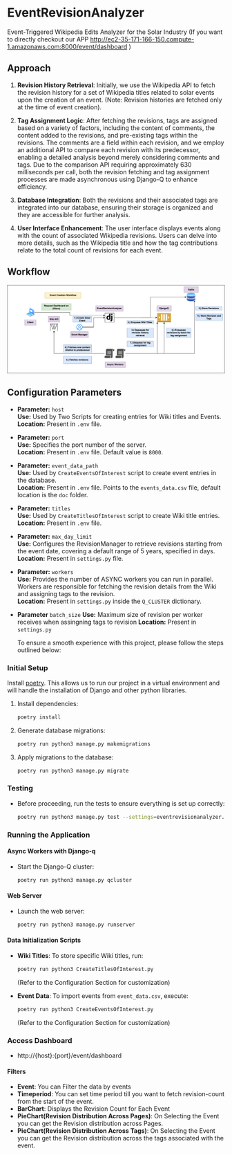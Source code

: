 # EventRevisionAnalyzer

Event-Triggered Wikipedia Edits Analyzer for the Solar Industry (If you want to directly checkout our APP http://ec2-35-171-166-150.compute-1.amazonaws.com:8000/event/dashboard )

## Approach

1. **Revision History Retrieval**: Initially, we use the Wikipedia API to fetch the revision history for a set of Wikipedia titles related to solar events upon the creation of an event. (Note: Revision histories are fetched only at the time of event creation).

2. **Tag Assignment Logic**: After fetching the revisions, tags are assigned based on a variety of factors, including the content of comments, the content added to the revisions, and pre-existing tags within the revisions. The comments are a field within each revision, and we employ an additional API to compare each revision with its predecessor, enabling a detailed analysis beyond merely considering comments and tags. Due to the comparison API requiring approximately 630 milliseconds per call, both the revision fetching and tag assignment processes are made asynchronous using Django-Q to enhance efficiency.

3. **Database Integration**: Both the revisions and their associated tags are integrated into our database, ensuring their storage is organized and they are accessible for further analysis.

4. **User Interface Enhancement**: The user interface displays events along with the count of associated Wikipedia revisions. Users can delve into more details, such as the Wikipedia title and how the tag contributions relate to the total count of revisions for each event.

## Workflow

![](images/event-creation-workflow.png)

## Configuration Parameters

- **Parameter:** `host`  
  **Use:** Used by Two Scripts for creating entries for Wiki titles and Events.  
  **Location:** Present in `.env` file.
- **Parameter:** `port`  
  **Use:** Specifies the port number of the server.  
  **Location:** Present in `.env` file. Default value is `8000`.
- **Parameter:** `event_data_path`  
  **Use:** Used by `CreateEventsOfInterest` script to create event entries in the database.  
  **Location:** Present in `.env` file. Points to the `events_data.csv` file, default location is the `doc` folder.
- **Parameter:** `titles`  
  **Use:** Used by `CreateTitlesOfInterest` script to create Wiki title entries.  
  **Location:** Present in `.env` file.
- **Parameter:** `max_day_limit`  
  **Use:** Configures the RevisionManager to retrieve revisions starting from the event date, covering a default range of 5 years, specified in days.
  **Location:** Present in `settings.py` file.
- **Parameter:** `workers`  
  **Use:** Provides the number of ASYNC workers you can run in parallel. Workers are responsible for fetching the revision details from the Wiki and assigning tags to the revision.  
  **Location:** Present in `settings.py` inside the `Q_CLUSTER` dictionary.
- **Parameter** `batch_size`
  **Use:** Maximum size of revision per worker receives when assingning tags to revision
  **Location:** Present in `settings.py`

  To ensure a smooth experience with this project, please follow the steps outlined below:

### Initial Setup

Install [poetry](https://python-poetry.org/docs/#installation). This allows us to run our project in a virtual environment and will handle the installation of Django and other python libraries.

1. Install dependencies:

   ```sh
   poetry install
   ```

2. Generate database migrations:

   ```sh
   poetry run python3 manage.py makemigrations
   ```

3. Apply migrations to the database:
   ```sh
   poetry run python3 manage.py migrate
   ```

### Testing

- Before proceeding, run the tests to ensure everything is set up correctly:
  ```sh
  poetry run python3 manage.py test --settings=eventrevisionanalyzer.test_settings tests
  ```

### Running the Application

#### Async Workers with Django-q

- Start the Django-Q cluster:
  ```sh
  poetry run python3 manage.py qcluster
  ```

#### Web Server

- Launch the web server:
  ```sh
  poetry run python3 manage.py runserver
  ```

#### Data Initialization Scripts

- **Wiki Titles**: To store specific Wiki titles, run:

  ```sh
  poetry run python3 CreateTitlesOfInterest.py
  ```

  (Refer to the Configuration Section for customization)

- **Event Data**: To import events from `event_data.csv`, execute:
  ```sh
  poetry run python3 CreateEventsOfInterest.py
  ```
  (Refer to the Configuration Section for customization)

### Access Dashboard

- http://{host}:{port}/event/dashboard

#### Filters

- **Event**: You can Filter the data by events
- **Timeperiod**: You can set time period till you want to fetch revision-count from the start of the event.
- **BarChart**: Displays the Revision Count for Each Event
- **PieChart(Revision Distribution Across Pages)**: On Selecting the Event you can get the Revision distribution across Pages.
- **PieChart(Revision Distribution Across Tags)**: On Selecting the Event you can get the Revision distribution across the tags associated with the event.
